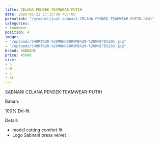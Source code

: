 ```yaml
---
title: CELANA PENDEK-TEAMWEAR-PUTIH
date: 2020-06-22 17:35:00 +07:00
permalink: "/product/jual-sabnani-CELANA PENDEK-TEAMWEAR-PUTIH.html"
categories:
- teamwear
position: 4
image:
- "/uploads/SHORT%20-%20MONOCHROME%20-%20WHITE%201.jpg"
- "/uploads/SHORT%20-%20MONOCHROME%20-%20WHITE%203.jpg"
brand: SABNANI
price: 45000
size:
- S
- M
- L
- XL
---
```


SABNANI
CELANA PENDEK-TEAMWEAR-PUTIH

Bahan:

100% Dri-fit


Detail:

- model cutting comfort fit
- Logo Sabnani press velvet